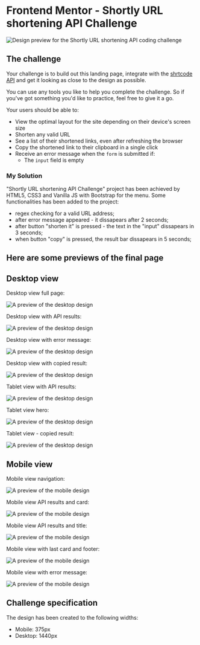 # Frontend Mentor - Shortly URL shortening API Challenge

![Design preview for the Shortly URL shortening API coding challenge](./design/desktop-preview.jpg)

## The challenge

Your challenge is to build out this landing page, integrate with the [shrtcode API](https://app.shrtco.de/) and get it looking as close to the design as possible.

You can use any tools you like to help you complete the challenge. So if you've got something you'd like to practice, feel free to give it a go.

Your users should be able to:

- View the optimal layout for the site depending on their device's screen size
- Shorten any valid URL
- See a list of their shortened links, even after refreshing the browser
- Copy the shortened link to their clipboard in a single click
- Receive an error message when the `form` is submitted if:
  - The `input` field is empty

### My Solution

"Shortly URL shortening API Challenge" project has been achieved by HTML5, CSS3 and Vanilla JS with Bootstrap for the menu.
Some functionalities has been added to the project:

- regex checking for a valid URL address;
- after error message appeared - it dissapears after 2 seconds;
- after button "shorten it" is pressed - the text in the "input" dissapears in 3 seconds;
- when button "copy" is pressed, the result bar dissapears in 5 seconds;

## Here are some previews of the final page

## Desktop view

Desktop view full page:

![A preview of the desktop design](pictures/desktop1.png)

Desktop view with API results:

![A preview of the desktop design](pictures/desktop2.png)

Desktop view with error message:

![A preview of the desktop design](pictures/desktop3.png)

Desktop view with copied result:

![A preview of the desktop design](pictures/desktop4.png)

Tablet view with API results:

![A preview of the desktop design](pictures/tablet1.png)

Tablet view hero:

![A preview of the desktop design](pictures/tablet2.png)

Tablet view - copied result:

![A preview of the desktop design](pictures/tablet3.png)

## Mobile view

Mobile view navigation:

![A preview of the mobile design](pictures/mobile1.png)

Mobile view API results and card:

![A preview of the mobile design](pictures/mobile2.png)

Mobile view API results and title:

![A preview of the mobile design](pictures/mobile3.png)

Mobile view with last card and footer:

![A preview of the mobile design](pictures/mobile4.png)

Mobile view with error message:

![A preview of the mobile design](pictures/mobile5.png)

## Challenge specification

The design has been created to the following widths:

- Mobile: 375px
- Desktop: 1440px
